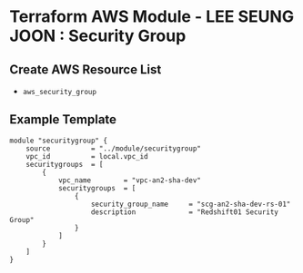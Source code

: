 # Terraform AWS Module - LEE SEUNG JOON : Security Group

## Create AWS Resource List
- `aws_security_group`


## Example Template
```HCL
module "securitygroup" {
    source          = "../module/securitygroup"
    vpc_id          = local.vpc_id
    securitygroups  = [
        {
            vpc_name        = "vpc-an2-sha-dev"
            securitygroups  = [
                {
                    security_group_name     = "scg-an2-sha-dev-rs-01"
                    description             = "Redshift01 Security Group"
                }
            ]
        }
    ]
}
```